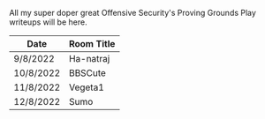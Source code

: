 All my super doper great Offensive Security's Proving Grounds Play writeups will be here.

Date		| Room Title
------------|------------------------
9/8/2022	| Ha-natraj
10/8/2022	| BBSCute
11/8/2022	| Vegeta1
12/8/2022	| Sumo